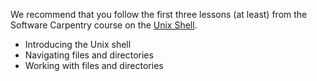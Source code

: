 We recommend that you follow the first three lessons (at least) from the Software Carpentry course on the [Unix Shell](http://swcarpentry.github.io/shell-novice/).

- Introducing the Unix shell
- Navigating files and directories
- Working with files and directories
